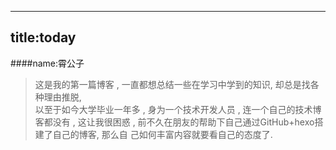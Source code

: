﻿--------
title:today
-------
####name:霄公子


>这是我的第一篇博客 , 一直都想总结一些在学习中学到的知识, 却总是找各种理由推脱,     
以至于如今大学毕业一年多 , 身为一个技术开发人员 , 连一个自己的技术博客都没有 , 
这让我很困惑 , 前不久在朋友的帮助下自己通过GitHub+hexo搭建了自己的博客, 那么自
己如何丰富内容就要看自己的态度了.
